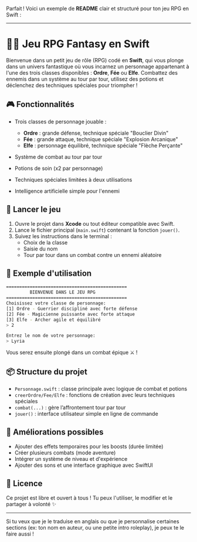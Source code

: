 Parfait ! Voici un exemple de **README** clair et structuré pour ton jeu RPG en Swift :

---

# 🧙‍♂️ Jeu RPG Fantasy en Swift

Bienvenue dans un petit jeu de rôle (RPG) codé en **Swift**, qui vous plonge dans un univers fantastique où vous incarnez un personnage appartenant à l'une des trois classes disponibles : **Ordre**, **Fée** ou **Elfe**. Combattez des ennemis dans un système au tour par tour, utilisez des potions et déclenchez des techniques spéciales pour triompher !

## 🎮 Fonctionnalités

- Trois classes de personnage jouable :
  - **Ordre** : grande défense, technique spéciale "Bouclier Divin"
  - **Fée** : grande attaque, technique spéciale "Explosion Arcanique"
  - **Elfe** : personnage équilibré, technique spéciale "Flèche Perçante"

- Système de combat au tour par tour
- Potions de soin (x2 par personnage)
- Techniques spéciales limitées à deux utilisations
- Intelligence artificielle simple pour l'ennemi

## 🔧 Lancer le jeu

1. Ouvre le projet dans **Xcode** ou tout éditeur compatible avec Swift.
2. Lance le fichier principal (`main.swift`) contenant la fonction `jouer()`.
3. Suivez les instructions dans le terminal :
   - Choix de la classe
   - Saisie du nom
   - Tour par tour dans un combat contre un ennemi aléatoire

## 🧪 Exemple d'utilisation

```bash
==============================================
         BIENVENUE DANS LE JEU RPG           
==============================================
Choisissez votre classe de personnage:
[1] Ordre - Guerrier discipliné avec forte défense
[2] Fée - Magicienne puissante avec forte attaque
[3] Elfe - Archer agile et équilibré
> 2

Entrez le nom de votre personnage:
> Lyria
```

Vous serez ensuite plongé dans un combat épique ⚔️ !

## 📦 Structure du projet

- `Personnage.swift` : classe principale avec logique de combat et potions
- `creerOrdre/Fee/Elfe` : fonctions de création avec leurs techniques spéciales
- `combat(...)` : gère l’affrontement tour par tour
- `jouer()` : interface utilisateur simple en ligne de commande

## 🚀 Améliorations possibles

- Ajouter des effets temporaires pour les boosts (durée limitée)
- Créer plusieurs combats (mode aventure)
- Intégrer un système de niveau et d'expérience
- Ajouter des sons et une interface graphique avec SwiftUI

## 📄 Licence

Ce projet est libre et ouvert à tous ! Tu peux l'utiliser, le modifier et le partager à volonté ✨

---

Si tu veux que je le traduise en anglais ou que je personnalise certaines sections (ex: ton nom en auteur, ou une petite intro roleplay), je peux te le faire aussi !
